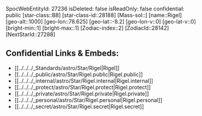 ﻿---
location: [-8.2,-78.625,1000]
type: Star
tags:
- astro/Star

---
SpocWebEntityId: 27236
isDeleted: false
isReadOnly: false
confidential: public
[star-class::B8]
[star-class-id::28188]
[Mass-sol::]
[name::Rigel]
[geo-alt::1000]
[geo-lon::78.625]
[geo-lat::-8.2]
[geo-lon-v::0]
[geo-lat-v::0]
[bright-min::1]
[bright-max::1]
[Zodiac-index::2]
[ZodiacId::28142]
[NextStarId::27288]



## Confidential Links & Embeds: 
- [[../../../_Standards/astro/Star/Rigel|Rigel]] 
- [[../../../_public/astro/Star/Rigel.public|Rigel.public]] 
- [[../../../_internal/astro/Star/Rigel.internal|Rigel.internal]] 
- [[../../../_protect/astro/Star/Rigel.protect|Rigel.protect]] 
- [[../../../_private/astro/Star/Rigel.private|Rigel.private]] 
- [[../../../_personal/astro/Star/Rigel.personal|Rigel.personal]] 
- [[../../../_secret/astro/Star/Rigel.secret|Rigel.secret]] 
